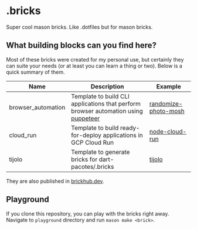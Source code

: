 # .bricks

Super cool mason bricks. Like .dotfiles but for mason bricks.

## What building blocks can you find here?

Most of these bricks were created for my personal use, but certainly they can suite your needs (or at least you can learn a thing or two). Below is a quick summary of them.

|Name|Description|Example|
|----|-----------|-------|
|browser_automation|Template to build CLI applications that perform browser automation using [puppeteer](https://github.com/xvrh/puppeteer-dart)|[randomize-photo-mosh](https://github.com/cobrinhas/randomize-photo-mosh)|
|cloud_run|Template to build ready-for-deploy applications in GCP Cloud Run|[node-cloud-run](https://github.com/freitzzz/node-cloud-run)|
|tijolo|Template to generate bricks for dart-pacotes/.bricks|[tijolo](https://github.com/dart-pacotes/.bricks/tree/master/tijolo)|

They are also published in [brickhub.dev](https://brickhub.dev/).

## Playground

If you clone this repository, you can play with the bricks right away. Navigate to `playground` directory and run `mason make <brick>`.